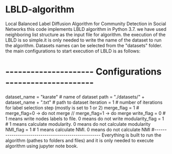 # LBLD-algorithm
Local Balanced Label Diffusion Algorithm for Community Detection in Social Networks
this code implements LBLD algorithm in Python 3.7.
we have used neighboring list structure as the input file for algorithm.
the execution of the LBLD is so simple.it is only needed to write the name of the dataset to run the algorithm.
Datasets names can be selected from the "datasets" folder.
the main configurations to start execution of LBLD is as follows:
# --------------------- Configurations ---------------------
dataset_name = "karate" # name of dataset
path = "./datasets/" + dataset_name + ".txt" # path to dataset
iteration = 1           # number of iterations for label selection step (mostly is set to 1 or 2)
merge_flag = 1         # merge_flag=0 -> do not merge //  merge_flag=1 -> do merge
write_flag = 0        # 1 means write nodes labels to file. 0 means do not write
modularity_flag = 1  # 1 means calculate modularity. 0 means do not calculate modularity
NMI_flag = 1        # 1 means calculate NMI. 0 means do not calculate NMI
#----------------------------------------------------
Everything is built to run the algorithm (pathes to folders and files) and it is only needed to execute algorithm using jupyter note book.
